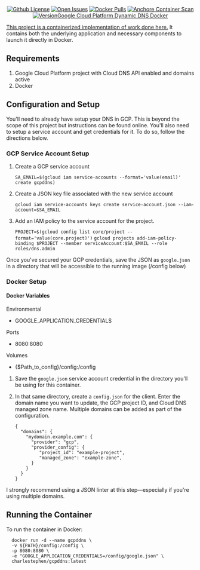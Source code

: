 <p align="center">
  <a href="https://github.com/charlestephen/gcpddns/blob/master/LICENSE"><img alt="Github License" src="https://img.shields.io/github/license/charlestephen/gcpddns.svg?style=for-the-badge"></a>
  <a href="https://github.com/charlestephen/gcpddns/issues"><img alt="Open Issues" src="https://img.shields.io/github/issues/charlestephen/gcpddns.svg?style=for-the-badge"></a>
  <a href="https://hub.docker.com/repository/docker/charlestephen/gcpddns"><img alt="Docker Pulls" src="https://img.shields.io/docker/pulls/charlestephen/gcpddns.svg?style=for-the-badge"></a>
  <a href="https://github.com/charlestephen/gcpddns/actions/workflows/anchore-analysis.yml"><img alt="Anchore Container Scan" src="https://github.com/charlestephen/gcpddns/actions/workflows/anchore-analysis.yml/badge.svg"></a>
  <a href="https://github.com/charlestephen/gcpddns/actions/workflows/SemVer.yaml"><img alt="Version" src="https://img.shields.io/github/v/release/charlestephen/gcpddns?style=for-the-badge></a>
</p>

# Google Cloud Platform Dynamic DNS Docker

This project is a containerized implementation of work done [here.](https://github.com/ianlewis/cloud-dyndns-client/cmd/cloud-dyndns-client)
It contains both the underlying application and necessary components to launch it directly in Docker.

## Requirements

1. Google Cloud Platform project with Cloud DNS API enabled and domains active
2. Docker

## Configuration and Setup

You'll need to already have setup your DNS in GCP. This is beyond the scope of this project but instructions can be found online. You'll also need to setup a service account and get credentials for it. To do so, follow the directions below.

### GCP Service Account Setup

1. Create a GCP service account

   `SA_EMAIL=$(gcloud iam service-accounts --format='value(email)' create gcpddns)`

2. Create a JSON key file associated with the new service account

   `gcloud iam service-accounts keys create service-account.json --iam-account=$SA_EMAIL`

3. Add an IAM policy to the service account for the project.

   `PROJECT=$(gcloud config list core/project --format='value(core.project)')`
   `gcloud projects add-iam-policy-binding $PROJECT --member serviceAccount:$SA_EMAIL --role roles/dns.admin`

Once you've secured your GCP credentials, save the JSON as `google.json` in a directory that will be accessible to the running image (/config below)

### Docker Setup

#### Docker Variables

Environmental

- GOOGLE_APPLICATION_CREDENTIALS

Ports

- 8080:8080

Volumes

- {$Path_to_config}/config:/config

1.  Save the `google.json` service account credential in the directory you'll be using for this container.
2.  In that same directory, create a `config.json` for the client. Enter the domain name you want to update, the GCP project ID, and Cloud DNS managed zone name. Multiple domains can be added as part of the configuration.

        {
          "domains": {
            "mydomain.example.com": {
              "provider": "gcp",
              "provider_config": {
                 "project_id": "example-project",
                 "managed_zone": "example-zone",
              }
            }
          }
        }

I strongly recommend using a JSON linter at this step—especially if you're using multiple domains.

## Running the Container

To run the container in Docker:

      docker run -d --name gcpddns \
      -v ${PATH}/config:/config \
      -p 8080:8080 \
      -e "GOOGLE_APPLICATION_CREDENTIALS=/config/google.json" \
      charlestephen/gcpddns:latest
